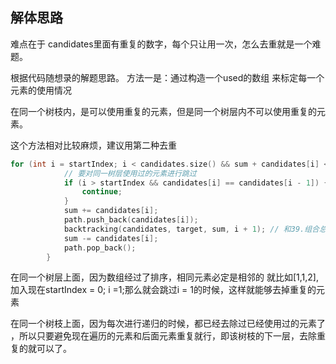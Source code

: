 ## 解体思路
难点在于 candidates里面有重复的数字，每个只让用一次，怎么去重就是一个难题。

根据代码随想录的解题思路。
方法一是：通过构造一个used的数组 来标定每一个元素的使用情况

在同一个树枝内，是可以使用重复的元素，但是同一个树层内不可以使用重复的元素。

这个方法相对比较麻烦，建议用第二种去重

```C++
for (int i = startIndex; i < candidates.size() && sum + candidates[i] <= target; i++) {
            // 要对同一树层使用过的元素进行跳过
            if (i > startIndex && candidates[i] == candidates[i - 1]) {
                continue;
            }
            sum += candidates[i];
            path.push_back(candidates[i]);
            backtracking(candidates, target, sum, i + 1); // 和39.组合总和的区别1，这里是i+1，每个数字在每个组合中只能使用一次
            sum -= candidates[i];
            path.pop_back();
        }

```

在同一个树层上面，因为数组经过了排序，相同元素必定是相邻的
就比如[1,1,2],加入现在startIndex = 0; i =1;那么就会跳过i = 1的时候，这样就能够去掉重复的元素


在同一个树枝上面，因为每次进行递归的时候，都已经去除过已经使用过的元素了
，所以只要避免现在遍历的元素和后面元素重复就行，即该树枝的下一层，去除重复的就可以了。